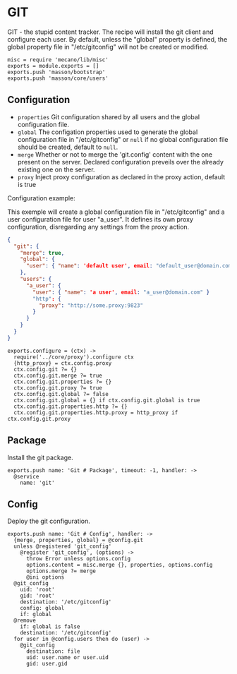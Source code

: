 
# GIT

GIT - the stupid content tracker. The recipe will install 
the git client and configure each user. By default, unless
the "global" property is defined, the global property file
in "/etc/gitconfig" will not be created or modified.

    misc = require 'mecano/lib/misc'
    exports = module.exports = []
    exports.push 'masson/bootstrap'
    exports.push 'masson/core/users'

Configuration
-------------

*   `properties`
    Git configuration shared by all users and the global 
    configuration file.
*   `global`
    The configation properties used to generate 
    the global configuration file in "/etc/gitconfig" or `null`
    if no global configuration file should be created, default
    to `null`.
*   `merge`
    Whether or not to merge the 'git.config' content 
    with the one present on the server. Declared 
    configuration preveils over the already existing 
    one on the server.
*   `proxy`
    Inject proxy configuration as declared in the 
    proxy action, default is true

Configuration example:

This exemple will create a global configuration file 
in "/etc/gitconfig" and a user configuration file for 
user "a_user". It defines its own proxy configuration, disregarding
any settings from the proxy action.

```json
{
  "git": {
    "merge": true,
    "global": {
      "user": { "name": 'default user', email: "default_user@domain.com" }
    },
    "users": {
      "a_user": {
        "user": { "name": 'a user', email: "a_user@domain.com" }
        "http": {
          "proxy": "http://some.proxy:9823"
        }
      }
    }
  }
}
```

    exports.configure = (ctx) ->
      require('../core/proxy').configure ctx
      {http_proxy} = ctx.config.proxy
      ctx.config.git ?= {}
      ctx.config.git.merge ?= true
      ctx.config.git.properties ?= {}
      ctx.config.git.proxy ?= true
      ctx.config.git.global ?= false
      ctx.config.git.global = {} if ctx.config.git.global is true
      ctx.config.git.properties.http ?= {}
      ctx.config.git.properties.http.proxy = http_proxy if ctx.config.git.proxy

## Package

Install the git package.

    exports.push name: 'Git # Package', timeout: -1, handler: ->
      @service
        name: 'git'

## Config

Deploy the git configuration.

    exports.push name: 'Git # Config', handler: ->
      {merge, properties, global} = @config.git
      unless @registered 'git_config'
        @register 'git_config', (options) ->
          throw Error unless options.config
          options.content = misc.merge {}, properties, options.config
          options.merge ?= merge
          @ini options
      @git_config
        uid: 'root'
        gid: 'root'
        destination: '/etc/gitconfig'
        config: global
        if: global
      @remove
        if: global is false
        destination: '/etc/gitconfig'
      for user in @config.users then do (user) ->
        @git_config
          destination: file
          uid: user.name or user.uid
          gid: user.gid
